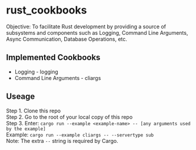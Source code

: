 # rust_cookbooks
Objective: To facilitate Rust development by providing a source of subsystems and components such as Logging, Command Line Arguments, Async Communication, Database Operations, etc.
## Implemented Cookbooks
* Logging - logging
* Command Line Arguments - cliargs
## Useage
Step 1. Clone this repo  
Step 2. Go to the root of your local copy of this repo  
Step 3. Enter: `cargo run --example <example-name> -- [any arguments used by the example]`  
Example: `cargo run --example cliargs -- --servertype sub`  
Note: The extra `--` string is required by Cargo.  
